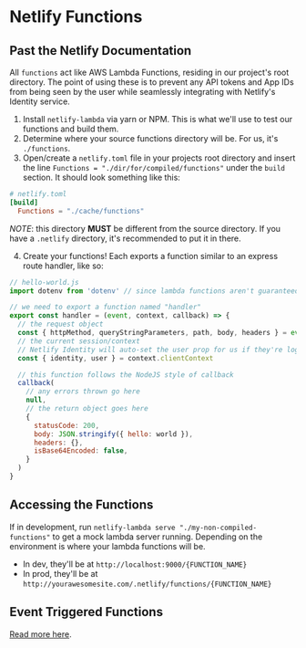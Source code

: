# Netlify Functions

## Past the Netlify Documentation

All `functions` act like AWS Lambda Functions, residing in our project's root directory. The point of using these is to prevent any API tokens and App IDs from being seen by the user while seamlessly integrating with Netlify's Identity service.

1. Install `netlify-lambda` via yarn or NPM. This is what we'll use to test our functions and build them.
2. Determine where your source functions directory will be. For us, it's `./functions`.
3. Open/create a `netlify.toml` file in your projects root directory and insert the line `Functions = "./dir/for/compiled/functions"` under the `build` section. It should look something like this:

```toml
# netlify.toml
[build]
  Functions = "./cache/functions"
```

_NOTE_: this directory **MUST** be different from the source directory. If you have a `.netlify` directory, it's recommended to put it in there.

4. Create your functions! Each exports a function similar to an express route handler, like so:

```javascript
// hello-world.js
import dotenv from 'dotenv' // since lambda functions aren't guaranteed to stay in memory and run singleton

// we need to export a function named "handler"
export const handler = (event, context, callback) => {
  // the request object
  const { httpMethod, queryStringParameters, path, body, headers } = event
  // the current session/context
  // Netlify Identity will auto-set the user prop for us if they're logged in
  const { identity, user } = context.clientContext

  // this function follows the NodeJS style of callback
  callback(
    // any errors thrown go here
    null,
    // the return object goes here
    {
      statusCode: 200,
      body: JSON.stringify({ hello: world }),
      headers: {},
      isBase64Encoded: false,
    }
  )
}
```

## Accessing the Functions

If in development, run `netlify-lambda serve "./my-non-compiled-functions"` to get a mock lambda server running. Depending on the environment is where your lambda functions will be.

- In dev, they'll be at `http://localhost:9000/{FUNCTION_NAME}`
- In prod, they'll be at `http://yourawesomesite.com/.netlify/functions/{FUNCTION_NAME}`

## Event Triggered Functions

[Read more here](https://www.netlify.com/docs/functions/#event-triggered-functions).
